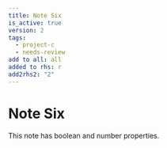 ```yaml
---
title: Note Six
is_active: true
version: 2
tags:
  - project-c
  - needs-review
add to all: all
added to rhs: r
add2rhs2: "2"
---
```


# Note Six

This note has boolean and number properties.
